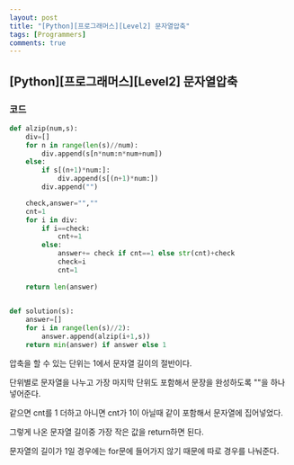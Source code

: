 ```yaml
---
layout: post
title: "[Python][프로그래머스][Level2] 문자열압축"
tags: [Programmers]
comments: true
---
```


## [Python][프로그래머스][Level2] 문자열압축

### 코드

```python
def alzip(num,s):
    div=[]
    for n in range(len(s)//num):
        div.append(s[n*num:n*num+num])
    else:
        if s[(n+1)*num:]:
            div.append(s[(n+1)*num:])
        div.append("")

    check,answer="",""
    cnt=1
    for i in div:
        if i==check:
            cnt+=1
        else:
            answer+= check if cnt==1 else str(cnt)+check
            check=i
            cnt=1
            
    return len(answer)
    

def solution(s):
    answer=[]
    for i in range(len(s)//2):
        answer.append(alzip(i+1,s))
    return min(answer) if answer else 1
```

압축을 할 수 있는 단위는 1에서 문자열 길이의 절반이다.

단위별로 문자열을 나누고 가장 마지막 단위도 포함해서 문장을 완성하도록 ""을 하나 넣어준다.

같으면 cnt를 1 더하고 아니면 cnt가 1이 아닐때 같이 포함해서 문자열에 집어넣었다.

그렇게 나온 문자열 길이중 가장 작은 값을 return하면 된다.

문자열의 길이가 1일 경우에는 for문에 들어가지 않기 때문에 따로 경우를 나눠준다.